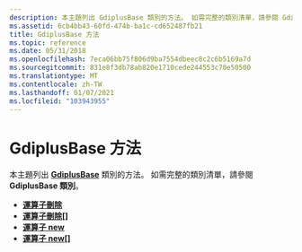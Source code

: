 ```yaml
---
description: 本主題列出 GdiplusBase 類別的方法。 如需完整的類別清單，請參閱 GdiplusBase 類別。
ms.assetid: 6cb4bb43-60fd-474b-ba1c-cd652487fb21
title: GdiplusBase 方法
ms.topic: reference
ms.date: 05/31/2018
ms.openlocfilehash: 7eca06bb75f806d9ba7554dbeec8c2c6b5169a7d
ms.sourcegitcommit: 831e8f3db78ab820e1710cede244553c70e50500
ms.translationtype: MT
ms.contentlocale: zh-TW
ms.lasthandoff: 01/07/2021
ms.locfileid: "103943955"
---
```

# <a name="gdiplusbase-methods"></a>GdiplusBase 方法

本主題列出 [**GdiplusBase**](/windows/win32/api/gdiplusbase/nl-gdiplusbase-gdiplusbase) 類別的方法。 如需完整的類別清單，請參閱 **GdiplusBase 類別**。

-   [**運算子刪除**](/windows/win32/api/gdiplusbase/nf-gdiplusbase-gdiplusbase-operatordelete)
-   [**運算子刪除\[\]**](/windows/win32/api/gdiplusbase/nf-gdiplusbase-gdiplusbase-operatordelete_array)
-   [**運算子 new**](/windows/win32/api/gdiplusbase/nf-gdiplusbase-gdiplusbase-operatornew)
-   [**運算子 new\[\]**](/windows/win32/api/gdiplusbase/nf-gdiplusbase-gdiplusbase-operatornew_array)

 

 
